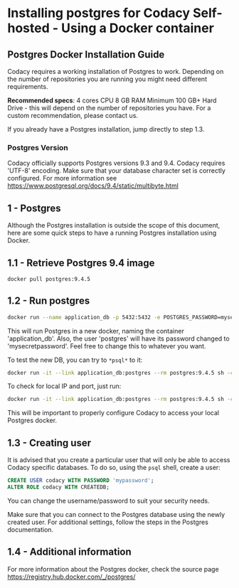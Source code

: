 # Installing postgres for Codacy Self-hosted - Using a Docker container

## Postgres Docker Installation Guide

Codacy requires a working installation of Postgres to work. Depending on the number of repositories you are running you might need different requirements.

**Recommended specs**:
4 cores CPU
8 GB RAM
Minimum 100 GB+ Hard Drive - this will depend on the number of repositories you have. For a custom recommendation, please contact us.

If you already have a Postgres installation, jump directly to step 1.3.

### Postgres Version

Codacy officially supports Postgres versions 9.3 and 9.4. Codacy requires 'UTF-8' encoding. Make sure that your database character set is correctly configured. For more information see <https://www.postgresql.org/docs/9.4/static/multibyte.html>

## 1 - Postgres

Although the Postgres installation is outside the scope of this document, here are some quick steps to have a running Postgres installation using Docker. 

## 1.1 - Retrieve Postgres 9.4 image

`docker pull postgres:9.4.5`

## 1.2 - Run postgres

```sh
docker run --name application_db -p 5432:5432 -e POSTGRES_PASSWORD=mysecretpassword -d postgres:9.4.5
```

This will run Postgres in a new docker, naming the container 'application_db'. Also, the user 'postgres' will have its password changed to 'mysecretpassword'. Feel free to change this to whatever you want.

To test the new DB, you can try to `*psql*` to it:

```sh
docker run -it --link application_db:postgres --rm postgres:9.4.5 sh -c 'exec psql -h "$POSTGRES_PORT_5432_TCP_ADDR" -p "$POSTGRES_PORT_5432_TCP_PORT" -U postgres'
```

To check for local IP and port, just run:

```sh
docker run -it --link application_db:postgres --rm postgres:9.4.5 sh -c 'echo $POSTGRES_PORT_5432_TCP_ADDR;echo "$POSTGRES_PORT_5432_TCP_PORT"'
```

This will be important to properly configure Codacy to access your local Postgres docker.

## 1.3 - Creating user

It is advised that you create a particular user that will only be able to access Codacy specific databases. To do so, using the `psql` shell, create a user:

```sql
CREATE USER codacy WITH PASSWORD 'mypassword';
ALTER ROLE codacy WITH CREATEDB;
```

You can change the username/password to suit your security needs.

Make sure that you can connect to the Postgres database using the newly created user. For additional settings, follow the steps in the Postgres documentation.

## 1.4 - Additional information

For more information about the Postgres docker, check the source page <https://registry.hub.docker.com/_/postgres/>
